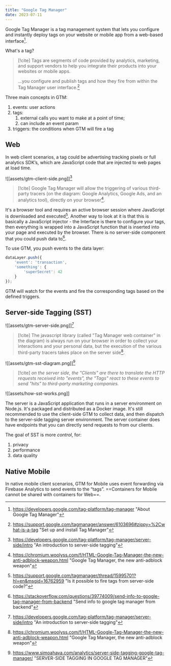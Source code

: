 ```yaml
---
title: "Google Tag Manager"
date: 2023-07-11
---
```


Google Tag Manager is a tag management system that lets you configure and instantly deploy tags on your website or mobile app from a web-based interface[^2]. 

What's a tag? 

> [!cite]
> Tags are segments of code provided by analytics, marketing, and support vendors to help you integrate their products into your websites or mobile apps.
>  
> ...you configure and publish tags and how they fire from within the Tag Manager user interface.[^1]

Three main concepts in GTM:
1. events: user actions
2. tags: 
	1. external calls you want to make at a point of time; 
	2. can include an event param
3. triggers: the conditions when GTM will fire a tag

## Web

In web client scenarios, a tag could be advertising tracking pixels or full analytics SDK’s, which are JavaScript code that are injected to web pages at load time. 

![[assets/gtm-client-side.png]][^5]

> [!cite]
> Google Tag Manager will allow the triggering of various third-party tracers (on the diagram: Google Analytics, Google Ads, and an analytics tool), directly on your browser[^3].

It's a browser tool and requires an active browser session where JavaScript is downloaded and executed[^6]. Another way to look at it is that this is basically a JavaScript injector - the Interface is there to configure your tags, then everything is wrapped into a JavaScript function that is inserted into your page and executed by the browser. There is no server-side component that you could push data to[^7].

To use GTM, you push events to the data layer:
```javascript
dataLayer.push({
    'event': 'transaction',
    'something': {
        'superSecret': 42
    }
});
```

GTM will watch for the events and fire the corresponding tags based on the defined triggers. 
## Server-side Tagging (SST)

![[assets/gtm-server-side.png]][^5]

> [!cite]
> The javascript library (called "Tag Manager web container" in the diagram) is always run on your browser in order to collect your interactions and your personal data, but the execution of the various third-party tracers takes place on the server side[^3].

![[assets/gtm-sst-diagram.png]][^4]

> [!cite]
> _on the server side, the "Clients" are there to translate the HTTP requests received into "events", the "Tags" react to these events to send "hits" to third-party marketing companies._

![[assets/how-sst-works.png]]

The server is a JavaScript application that runs in a server environment on Node.js. It's packaged and distributed as a Docker image. It's still recommended to use the client-side GTM to collect data, and then dispatch to the server-side tagging server environment. The server container does have endpoints that you can directly send requests to from our clients. 

The goal of SST is more *control*, for:
1. privacy
2. performance
3. data quality
## Native Mobile

In native mobile client scenarios, GTM for Mobile uses event forwarding via Firebase Analytics to send events to the “tags”. ==Containers for Mobile cannot be shared with containers for Web==.


[^1]: https://support.google.com/tagmanager/answer/6103696#zippy=%2Cwhat-is-a-tag "Set up and install Tag Manager"
[^2]: https://developers.google.com/tag-platform/tag-manager "About Google Tag Manager"
[^3]: https://chromium.woolyss.com/f/HTML-Google-Tag-Manager-the-new-anti-adblock-weapon.html "Google Tag Manager, the new anti-adblock weapon"
[^4]: https://www.simoahava.com/analytics/server-side-tagging-google-tag-manager/ "SERVER-SIDE TAGGING IN GOOGLE TAG MANAGER"
[^5]: https://developers.google.com/tag-platform/tag-manager/server-side/intro "An introduction to server-side tagging"
[^6]: https://support.google.com/tagmanager/thread/15995701?hl=en&msgid=16762959 "Is it possible to fire tags from server-side code?"
[^7]: https://stackoverflow.com/questions/39774009/send-info-to-google-tag-manager-from-backend "Send info to google tag manager from backend"